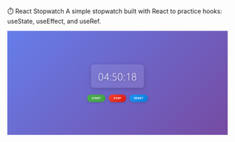 ⏱️ React Stopwatch
A simple stopwatch built with React to practice hooks: useState, useEffect, and useRef.

![StopWatch Stopwatch](./src/assets/stopwatch.png)
